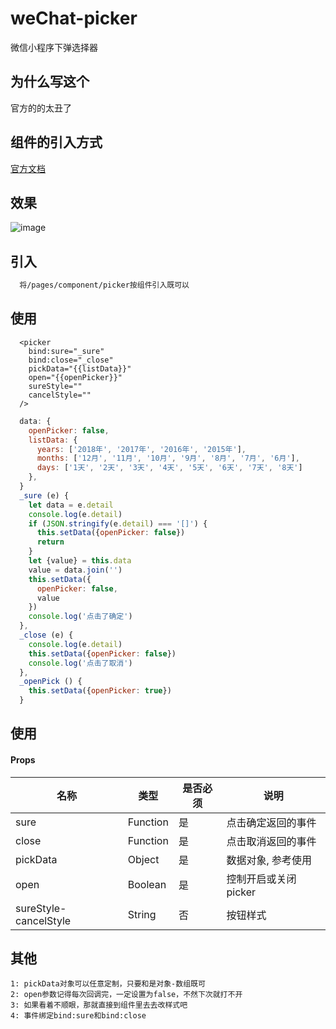 # weChat-picker
微信小程序下弹选择器

## 为什么写这个
  官方的的太丑了
  
## 组件的引入方式
  [官方文档](https://developers.weixin.qq.com/miniprogram/dev/framework/custom-component/)

## 效果
  ![image](https://github.com/loo41/weChat-picker/blob/master/doc/picker.gif)
  
## 引入
```txt
  将/pages/component/picker按组件引入既可以
```

## 使用
``` wxml
  <picker
    bind:sure="_sure" 
    bind:close="_close" 
    pickData="{{listData}}" 
    open="{{openPicker}}"
    sureStyle=""
    cancelStyle=""
  />
```
``` js
  data: {
    openPicker: false,
    listData: {
      years: ['2018年', '2017年', '2016年', '2015年'],
      months: ['12月', '11月', '10月', '9月', '8月', '7月', '6月'],
      days: ['1天', '2天', '3天', '4天', '5天', '6天', '7天', '8天']
    },
  }
  _sure (e) {
    let data = e.detail
    console.log(e.detail)
    if (JSON.stringify(e.detail) === '[]') {
      this.setData({openPicker: false})
      return
    }
    let {value} = this.data
    value = data.join('')
    this.setData({
      openPicker: false,
      value
    })
    console.log('点击了确定')
  },
  _close (e) {
    console.log(e.detail)
    this.setData({openPicker: false})
    console.log('点击了取消')
  },
  _openPick () {
    this.setData({openPicker: true})
  }
```


## 使用
#### Props
| 名称             | 类型            | 是否必须             | 说明                                         |
| ----------------| ---------------- | ---------------| ------------------------------------------|
| sure            | Function         |   是           |  点击确定返回的事件   |
| close           | Function          | 是            | 点击取消返回的事件    |
| pickData        | Object            | 是            | 数据对象, 参考使用    |
| open            | Boolean           | 是             | 控制开启或关闭picker |
| sureStyle-cancelStyle | String      | 否             | 按钮样式             |

## 其他
```
1: pickData对象可以任意定制，只要和是对象-数组既可
2: open参数记得每次回调完，一定设置为false，不然下次就打不开
3: 如果看着不顺眼，那就直接到组件里去去改样式吧
4: 事件绑定bind:sure和bind:close
```
